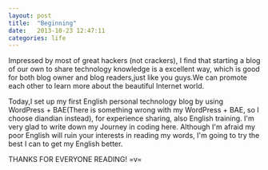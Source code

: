 ```yaml
---
layout: post
title:  "Beginning"
date:   2013-10-23 12:47:11
categories: life
---
```

Impressed by most of great hackers (not crackers), I find that starting a blog of our own to share technology knowledge is a excellent way, which is good for both blog owner and blog readers,just like you guys.We can promote each other to learn more about the beautiful Internet world.



Today,I set up my first English personal technology blog by using WordPress + BAE(There is something wrong with my WordPress + BAE, so I choose diandian instead), for experience sharing, also English training. I'm very glad to write down my Journey in coding here. Although I'm afraid my poor English will ruin your interests in reading my words, I'm going to try the best I can to get my English better.

THANKS FOR EVERYONE READING!   =v=
